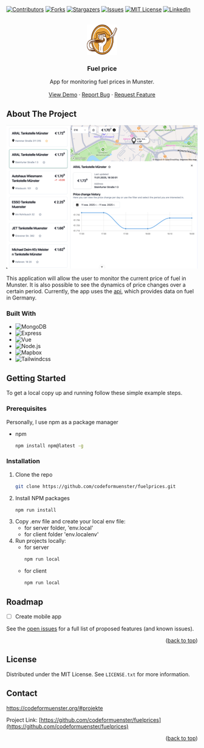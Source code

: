 <!-- Improved compatibility of back to top link: See: https://github.com/codeformuenster/fuelprices/pull/73 -->
<a id="readme-top"></a>


<!-- PROJECT SHIELDS -->
<!--
*** I'm using markdown "reference style" links for readability.
*** Reference links are enclosed in brackets [ ] instead of parentheses ( ).
*** See the bottom of this document for the declaration of the reference variables
*** for contributors-url, forks-url, etc. This is an optional, concise syntax you may use.
*** https://www.markdownguide.org/basic-syntax/#reference-style-links
-->
[![Contributors][contributors-shield]][contributors-url]
[![Forks][forks-shield]][forks-url]
[![Stargazers][stars-shield]][stars-url]
[![Issues][issues-shield]][issues-url]
[![MIT License][license-shield]][license-url]
[![LinkedIn][linkedin-shield]][linkedin-url]


<!-- PROJECT LOGO -->
<br />
<div align="center">
  <a href="https://github.com/codeformuenster/fuelprices">
    <img src="/logo.svg" alt="Logo" width="80" height="80">
  </a>

<h3 align="center">Fuel price</h3>
  <p align="center">
    App for monitoring fuel prices in Munster.
    <br />
    <br />
    <a href="https://fuelprices-1075.onrender.com/">View Demo</a>
    ·
    <a href="https://github.com/codeformuenster/fuelprices/issues/new?labels=bug&template=bug-report---.md">Report Bug</a>
    ·
    <a href="https://github.com/codeformuenster/fuelprices/issues/new?labels=enhancement&template=feature-request---.md">Request Feature</a>
  </p>
</div>

<!-- ABOUT THE PROJECT -->
## About The Project

[![Product Name Screen Shot][product-screenshot]](https://example.com)

This application will allow the user to monitor the current price of fuel in Munster. It is also possible to see the dynamics of price changes over a certain period.
Currently, the app uses the [api][api-url], which provides data on fuel in Germany.

### Built With

* ![MongoDB][MongoDB]
* ![Express][Express]
* ![Vue][Vue.js]
* ![Node.js][Node.js]
* ![Mapbox][Mapbox]
* ![Tailwindcss][Tailwindcss]

<!-- GETTING STARTED -->
## Getting Started

To get a local copy up and running follow these simple example steps.

### Prerequisites

Personally, I use npm as a package manager
* npm
  ```sh
  npm install npm@latest -g
  ```

### Installation

1. Clone the repo
   ```sh
   git clone https://github.com/codeformuenster/fuelprices.git
   ```
2. Install NPM packages
   ```sh
   npm run install
   ```
3. Copy .env file and create your local env file:
   - for server folder, 'env.local'
   - for client folder 'env.localenv'
5. Run projects locally:
   - for server
      ```sh
      npm run local
      ```
   - for client
      ```sh
      npm run local
      ```

<!-- ROADMAP -->
## Roadmap

- [ ] Create mobile app


See the [open issues](https://github.com/codeformuenster/fuelprices/issues) for a full list of proposed features (and known issues).

<p align="right">(<a href="#readme-top">back to top</a>)</p>

<!-- LICENSE -->
## License

Distributed under the MIT License. See `LICENSE.txt` for more information.

<!-- CONTACT -->
## Contact

https://codeformuenster.org/#projekte

Project Link: [https://github.com/codeformuenster/fuelprices](https://github.com/codeformuenster/fuelprices)

<p align="right">(<a href="#readme-top">back to top</a>)</p>

<!-- MARKDOWN LINKS & IMAGES -->
<!-- https://www.markdownguide.org/basic-syntax/#reference-style-links -->

[api-url]: https://www.benzinpreis-aktuell.de/
[demo-url]: https://fuelprices-1075.onrender.com

[contributors-shield]: https://img.shields.io/github/contributors/milk-2-dev/fuel-price?style=for-the-badge&color=othneildrew
[contributors-url]: https://github.com/codeformuenster/fuelprices/graphs/contributors

[forks-shield]: https://img.shields.io/github/forks/milk-2-dev/fuel-price?style=for-the-badge&color=%2340AEF0
[forks-url]: https://github.com/codeformuenster/fuelprices/network/members

[stars-shield]: https://img.shields.io/github/stars/milk-2-dev/fuel-price?style=for-the-badge&color=gold
[stars-url]: https://github.com/codeformuenster/fuelprices/stargazers

[issues-shield]: https://img.shields.io/github/issues/milk-2-dev/fuel-price?style=for-the-badge&color=red
[issues-url]: https://github.com/codeformuenster/fuelprices/issues

[license-shield]: https://img.shields.io/github/license/milk-2-dev/fuel-price?style=for-the-badge
[license-url]: https://github.com/codeformuenster/fuelprices/blob/master/LICENSE.txt

[linkedin-shield]: https://img.shields.io/badge/-LinkedIn-black.svg?style=for-the-badge&logo=linkedin&colorB=555
[linkedin-url]: https://www.linkedin.com/in/roman-klimov-b68baa150/

[product-screenshot]: /screenshot.png

[Node.js]: https://img.shields.io/badge/Node.js-35495E?style=for-the-badge&logo=nodedotjs&logoColor=4FC08D
[Express]: https://img.shields.io/badge/Express-35495E?style=for-the-badge&logo=express&logoColor=4FC08D
[MongoDB]: https://img.shields.io/badge/MongoDB-35495E?style=for-the-badge&logo=mongodb&logoColor=4FC08D

[Vue.js]: https://img.shields.io/badge/Vue.js-35495E?style=for-the-badge&logo=vuedotjs&logoColor=4FC08D
[Mapbox]: https://img.shields.io/badge/Mapbox-35495E?style=for-the-badge&logo=mapbox&logoColor=4FC08D
[Tailwindcss]: https://img.shields.io/badge/tailwindcss-35495E?style=for-the-badge&logo=tailwindcss&logoColor=4FC08D


